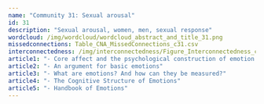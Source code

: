 ```yaml
---
name: "Community 31: Sexual arousal"
id: 31
description: "Sexual arousal, women, men, sexual response"
wordcloud: /img/wordcloud/wordcloud_abstract_and_title_31.png
missedconnections: Table_CNA_MissedConnections_c31.csv
interconnectedness: /img/interconnectedness/Figure_Interconnectedness_c31.png
article1: "- Core affect and the psychological construction of emotion."
article2: "- An argument for basic emotions"
article3: "- What are emotions? And how can they be measured?"
article4: "- The Cognitive Structure of Emotions"
article5: "- Handbook of Emotions"
---
```

